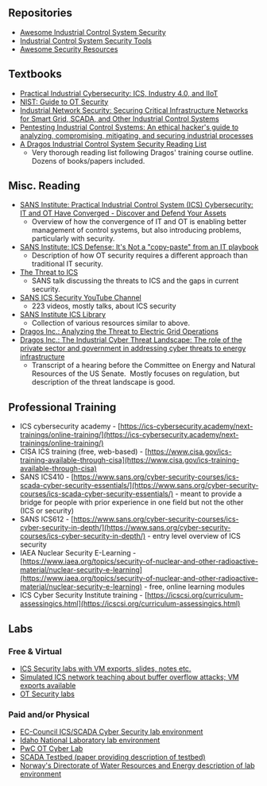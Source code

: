 ## Repositories
- [Awesome Industrial Control System Security](https://github.com/hslatman/awesome-industrial-control-system-security)
- [Industrial Control System Security Tools](https://github.com/iti/ics-security-tools)
- [Awesome Security Resources](https://github.com/Johnson90512/Awesome-Security-Resources)

## Textbooks
- [Practical Industrial Cybersecurity: ICS, Industry 4.0, and IIoT](https://www.wiley.com/en-us/Practical+Industrial+Cybersecurity%3A+ICS%2C+Industry+4.0%2C+and+IIoT-p-9781119883029)
- [NIST: Guide to OT Security]([https://nvlpubs.nist.gov/nistpubs/SpecialPublications/NIST.SP.800-82r3.pdf](https://nvlpubs.nist.gov/nistpubs/SpecialPublications/NIST.SP.800-82r3.pdf))
- [Industrial Network Security: Securing Critical Infrastructure Networks for Smart Grid, SCADA, and Other Industrial Control Systems]([https://www.amazon.com/Industrial-Network-Security-Securing-Infrastructure-dp-0443137374/dp/0443137374/ref=dp_ob_title_bk](https://www.amazon.com/Industrial-Network-Security-Securing-Infrastructure-dp-0443137374/dp/0443137374/ref=dp_ob_title_bk))
- [Pentesting Industrial Control Systems: An ethical hacker's guide to analyzing, compromising, mitigating, and securing industrial processes]([https://www.amazon.com/Pentesting-Industrial-Control-Systems-compromising/dp/1800202385/ref=pd_sim_d_sccl_2_1/142-5007815-2188445?psc=1](https://www.amazon.com/Pentesting-Industrial-Control-Systems-compromising/dp/1800202385/ref=pd_sim_d_sccl_2_1/142-5007815-2188445?psc=1))
- [A Dragos Industrial Control System Security Reading List]([https://www.dragos.com/blog/industry-news/a-dragos-industrial-control-system-security-reading-list/](https://www.dragos.com/blog/industry-news/a-dragos-industrial-control-system-security-reading-list/))
	- Very thorough reading list following Dragos' training course outline. Dozens of books/papers included.

## Misc. Reading
- [SANS Institute: Practical Industrial Control System (ICS) Cybersecurity: IT and OT Have Converged - Discover and Defend Your Assets](https://www.sans.org/media/analyst-program/Whitepaper-Practical-Industrial-Control-System-Cybersecurity.pdf)
	- Overview of how the convergence of IT and OT is enabling better management of control systems, but also introducing problems, particularly with security.
- [SANS Institute: ICS Defense: It's Not a "copy-paste" from an IT playbook](https://www.sans.org/blog/ics-defense-its-not-a-copy-paste-from-an-it-playbook/)
	- Description of how OT security requires a different approach than traditional IT security.
- [The Threat to ICS](https://www.youtube.com/watch?v=0uSuHEhjhPE)
	- SANS talk discussing the threats to ICS and the gaps in current security.
- [SANS ICS Security YouTube Channel](https://www.youtube.com/@SANSICSSecurity/videos)
	- 223 videos, mostly talks, about ICS security
- [SANS Institute ICS Library](https://www.sans.org/blog/industrial-control-systems-library/)
	- Collection of various resources similar to above.
- [Dragos Inc.: Analyzing the Threat to Electric Grid Operations](https://www.dragos.com/wp-content/uploads/CrashOverride-01.pdf)
- [Dragos Inc.: The Industrial Cyber Threat Landscape: The role of the private sector and government in addressing cyber threats to energy infrastructure](https://www.dragos.com/wp-content/uploads/Dragos-Industrial-Cyber-Threat-Landscape.pdf)
	- Transcript of a hearing before the Committee on Energy and Natural Resources of the US Senate.  Mostly focuses on regulation, but description of the threat landscape is good.

## Professional Training
- ICS cybersecurity academy - [https://ics-cybersecurity.academy/next-trainings/online-training/](https://ics-cybersecurity.academy/next-trainings/online-training/)
- CISA ICS training (free, web-based) - [https://www.cisa.gov/ics-training-available-through-cisa](https://www.cisa.gov/ics-training-available-through-cisa)
- SANS ICS410 - [https://www.sans.org/cyber-security-courses/ics-scada-cyber-security-essentials/](https://www.sans.org/cyber-security-courses/ics-scada-cyber-security-essentials/) - meant to provide a bridge for people with prior experience in one field but not the other (ICS or security)
- SANS ICS612 - [https://www.sans.org/cyber-security-courses/ics-cyber-security-in-depth/](https://www.sans.org/cyber-security-courses/ics-cyber-security-in-depth/) - entry level overview of ICS security
- IAEA Nuclear Security E-Learning - [https://www.iaea.org/topics/security-of-nuclear-and-other-radioactive-material/nuclear-security-e-learning](https://www.iaea.org/topics/security-of-nuclear-and-other-radioactive-material/nuclear-security-e-learning) - free, online learning modules
- ICS Cyber Security Institute training - [https://icscsi.org/curriculum-assessingics.html](https://icscsi.org/curriculum-assessingics.html)
## Labs
### Free & Virtual
- [ICS Security labs with VM exports, slides, notes etc.](https://github.com/ICSSecurityLabs/ICSSecurityLabs)
- [Simulated ICS network teaching about buffer overflow attacks; VM exports available](https://openeducation.gatech.edu/project/industrial-control-systems-security-lab/)
- [OT Security labs](https://www.wwt.com/topic/ot-security/labs)
### Paid and/or Physical
- [EC-Council ICS/SCADA Cyber Security lab environment](https://store.eccouncil.org/product/labs-scada/)
- [Idaho National Laboratory lab environment](https://inl.gov/national-security/ics-celr/)
- [PwC OT Cyber Lab](https://www.pwc.com/m1/en/services/consulting/technology/cyber-security/cyber-lab.html)
- [SCADA Testbed (paper providing description of testbed)](https://www.researchgate.net/publication/334425003_SCADA_Testbed_for_Vulnerability_Assessments_Penetration_Testing_and_Incident_Forensics)
- [Norway's Directorate of Water Resources and Energy description of lab environment](https://publikasjoner.nve.no/eksternrapport/2020/eksternrapport2020_25.pdf)